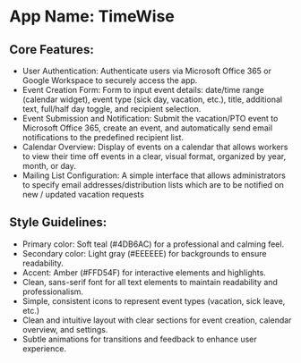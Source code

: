 # **App Name**: TimeWise

## Core Features:

- User Authentication: Authenticate users via Microsoft Office 365 or Google Workspace to securely access the app.
- Event Creation Form: Form to input event details: date/time range (calendar widget), event type (sick day, vacation, etc.), title, additional text, full/half day toggle, and recipient selection.
- Event Submission and Notification: Submit the vacation/PTO event to Microsoft Office 365, create an event, and automatically send email notifications to the predefined recipient list.
- Calendar Overview: Display of events on a calendar that allows workers to view their time off events in a clear, visual format, organized by year, month, or day.
- Mailing List Configuration: A simple interface that allows administrators to specify email addresses/distribution lists which are to be notified on new / updated vacation requests

## Style Guidelines:

- Primary color: Soft teal (#4DB6AC) for a professional and calming feel.
- Secondary color: Light gray (#EEEEEE) for backgrounds to ensure readability.
- Accent: Amber (#FFD54F) for interactive elements and highlights.
- Clean, sans-serif font for all text elements to maintain readability and professionalism.
- Simple, consistent icons to represent event types (vacation, sick leave, etc.)
- Clean and intuitive layout with clear sections for event creation, calendar overview, and settings.
- Subtle animations for transitions and feedback to enhance user experience.
